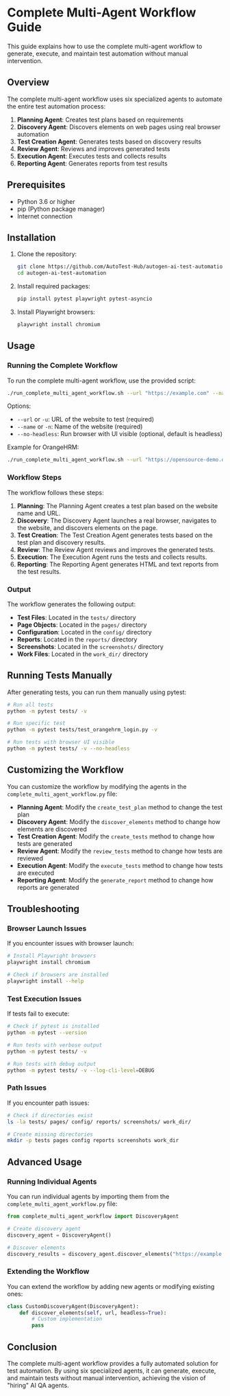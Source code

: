 # Complete Multi-Agent Workflow Guide

This guide explains how to use the complete multi-agent workflow to generate, execute, and maintain test automation without manual intervention.

## Overview

The complete multi-agent workflow uses six specialized agents to automate the entire test automation process:

1. **Planning Agent**: Creates test plans based on requirements
2. **Discovery Agent**: Discovers elements on web pages using real browser automation
3. **Test Creation Agent**: Generates tests based on discovery results
4. **Review Agent**: Reviews and improves generated tests
5. **Execution Agent**: Executes tests and collects results
6. **Reporting Agent**: Generates reports from test results

## Prerequisites

- Python 3.6 or higher
- pip (Python package manager)
- Internet connection

## Installation

1. Clone the repository:
   ```bash
   git clone https://github.com/AutoTest-Hub/autogen-ai-test-automation.git
   cd autogen-ai-test-automation
   ```

2. Install required packages:
   ```bash
   pip install pytest playwright pytest-asyncio
   ```

3. Install Playwright browsers:
   ```bash
   playwright install chromium
   ```

## Usage

### Running the Complete Workflow

To run the complete multi-agent workflow, use the provided script:

```bash
./run_complete_multi_agent_workflow.sh --url "https://example.com" --name "Example"
```

Options:
- `--url` or `-u`: URL of the website to test (required)
- `--name` or `-n`: Name of the website (required)
- `--no-headless`: Run browser with UI visible (optional, default is headless)

Example for OrangeHRM:
```bash
./run_complete_multi_agent_workflow.sh --url "https://opensource-demo.orangehrmlive.com/web/index.php/auth/login" --name "OrangeHRM"
```

### Workflow Steps

The workflow follows these steps:

1. **Planning**: The Planning Agent creates a test plan based on the website name and URL.
2. **Discovery**: The Discovery Agent launches a real browser, navigates to the website, and discovers elements on the page.
3. **Test Creation**: The Test Creation Agent generates tests based on the test plan and discovery results.
4. **Review**: The Review Agent reviews and improves the generated tests.
5. **Execution**: The Execution Agent runs the tests and collects results.
6. **Reporting**: The Reporting Agent generates HTML and text reports from the test results.

### Output

The workflow generates the following output:

- **Test Files**: Located in the `tests/` directory
- **Page Objects**: Located in the `pages/` directory
- **Configuration**: Located in the `config/` directory
- **Reports**: Located in the `reports/` directory
- **Screenshots**: Located in the `screenshots/` directory
- **Work Files**: Located in the `work_dir/` directory

## Running Tests Manually

After generating tests, you can run them manually using pytest:

```bash
# Run all tests
python -m pytest tests/ -v

# Run specific test
python -m pytest tests/test_orangehrm_login.py -v

# Run tests with browser UI visible
python -m pytest tests/ -v --no-headless
```

## Customizing the Workflow

You can customize the workflow by modifying the agents in the `complete_multi_agent_workflow.py` file:

- **Planning Agent**: Modify the `create_test_plan` method to change the test plan
- **Discovery Agent**: Modify the `discover_elements` method to change how elements are discovered
- **Test Creation Agent**: Modify the `create_tests` method to change how tests are generated
- **Review Agent**: Modify the `review_tests` method to change how tests are reviewed
- **Execution Agent**: Modify the `execute_tests` method to change how tests are executed
- **Reporting Agent**: Modify the `generate_report` method to change how reports are generated

## Troubleshooting

### Browser Launch Issues

If you encounter issues with browser launch:

```bash
# Install Playwright browsers
playwright install chromium

# Check if browsers are installed
playwright install --help
```

### Test Execution Issues

If tests fail to execute:

```bash
# Check if pytest is installed
python -m pytest --version

# Run tests with verbose output
python -m pytest tests/ -v

# Run tests with debug output
python -m pytest tests/ -v --log-cli-level=DEBUG
```

### Path Issues

If you encounter path issues:

```bash
# Check if directories exist
ls -la tests/ pages/ config/ reports/ screenshots/ work_dir/

# Create missing directories
mkdir -p tests pages config reports screenshots work_dir
```

## Advanced Usage

### Running Individual Agents

You can run individual agents by importing them from the `complete_multi_agent_workflow.py` file:

```python
from complete_multi_agent_workflow import DiscoveryAgent

# Create discovery agent
discovery_agent = DiscoveryAgent()

# Discover elements
discovery_results = discovery_agent.discover_elements("https://example.com")
```

### Extending the Workflow

You can extend the workflow by adding new agents or modifying existing ones:

```python
class CustomDiscoveryAgent(DiscoveryAgent):
    def discover_elements(self, url, headless=True):
        # Custom implementation
        pass
```

## Conclusion

The complete multi-agent workflow provides a fully automated solution for test automation. By using six specialized agents, it can generate, execute, and maintain tests without manual intervention, achieving the vision of "hiring" AI QA agents.


